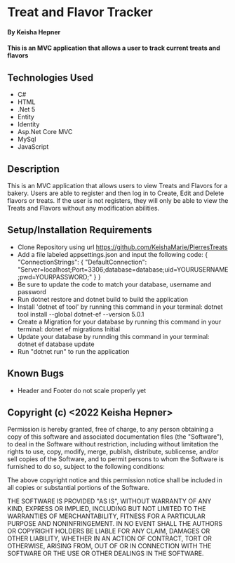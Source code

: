 # Treat and Flavor Tracker

#### By Keisha Hepner

#### This is an MVC application that allows a user to track current treats and flavors

## Technologies Used

* C#
* HTML
* .Net 5
* Entity
* Identity
* Asp.Net Core MVC
* MySql
* JavaScript

## Description

This is an MVC application that allows users to view Treats and Flavors for a bakery. Users are able to register and then log in to Create, Edit and Delete flavors or treats. If the user is not registers, they will only be able to view the Treats and Flavors without any modification abilities.

## Setup/Installation Requirements

* Clone Repository using url https://github.com/KeishaMarie/PierresTreats
* Add a file labeled appsettings.json and input the following code:
{
"ConnectionStrings": {
"DefaultConnection": "Server=localhost;Port=3306;database=database;uid=YOURUSERNAME;pwd=YOURPASSWORD;"
}
}
* Be sure to update the code to match your database, username and password
* Run dotnet restore and dotnet build to build the application
* Install 'dotnet ef tool' by running this command in your terminal: dotnet tool install --global dotnet-ef --version 5.0.1
* Create a Migration for your database by running this command in your terminal: dotnet ef migrations Initial
* Update your database by runnding this command in your terminal: dotnet ef database update
* Run "dotnet run" to run the application

## Known Bugs

* Header and Footer do not scale properly yet

## Copyright (c) <2022 Keisha Hepner>
Permission is hereby granted, free of charge, to any person obtaining a copy of this software and associated documentation files (the "Software"), to deal in the Software without restriction, including without limitation the rights to use, copy, modify, merge, publish, distribute, sublicense, and/or sell copies of the Software, and to permit persons to whom the Software is furnished to do so, subject to the following conditions:

The above copyright notice and this permission notice shall be included in all copies or substantial portions of the Software.

THE SOFTWARE IS PROVIDED "AS IS", WITHOUT WARRANTY OF ANY KIND, EXPRESS OR IMPLIED, INCLUDING BUT NOT LIMITED TO THE WARRANTIES OF MERCHANTABILITY, FITNESS FOR A PARTICULAR PURPOSE AND NONINFRINGEMENT. IN NO EVENT SHALL THE AUTHORS OR COPYRIGHT HOLDERS BE LIABLE FOR ANY CLAIM, DAMAGES OR OTHER LIABILITY, WHETHER IN AN ACTION OF CONTRACT, TORT OR OTHERWISE, ARISING FROM, OUT OF OR IN CONNECTION WITH THE SOFTWARE OR THE USE OR OTHER DEALINGS IN THE SOFTWARE.

